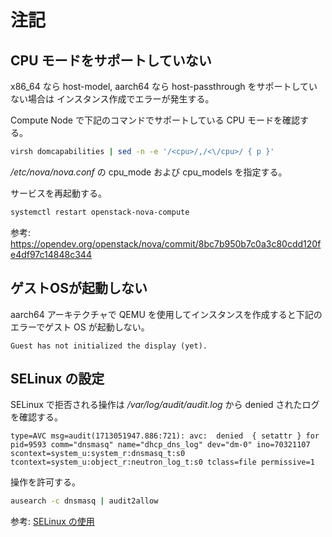 # 注記

## CPU モードをサポートしていない

x86_64 なら host-model, aarch64 なら host-passthrough をサポートしていない場合は
インスタンス作成でエラーが発生する。

Compute Node で下記のコマンドでサポートしている CPU モードを確認する。

```sh
virsh domcapabilities | sed -n -e '/<cpu>/,/<\/cpu>/ { p }'
```

*/etc/nova/nova.conf* の cpu_mode および cpu_models を指定する。

サービスを再起動する。

```sh
systemctl restart openstack-nova-compute
```

参考: https://opendev.org/openstack/nova/commit/8bc7b950b7c0a3c80cdd120fe4df97c14848c344

## ゲストOSが起動しない

aarch64 アーキテクチャで QEMU を使用してインスタンスを作成すると下記のエラーでゲスト OS が起動しない。

```
Guest has not initialized the display (yet).
```

## SELinux の設定

SELinux で拒否される操作は */var/log/audit/audit.log* から denied されたログを確認する。

```
type=AVC msg=audit(1713051947.886:721): avc:  denied  { setattr } for  pid=9593 comm="dnsmasq" name="dhcp_dns_log" dev="dm-0" ino=70321107 scontext=system_u:system_r:dnsmasq_t:s0 tcontext=system_u:object_r:neutron_log_t:s0 tclass=file permissive=1
```

操作を許可する。

```sh
ausearch -c dnsmasq | audit2allow
```

参考: [SELinux の使用](https://access.redhat.com/documentation/ja-jp/red_hat_enterprise_linux/8/html-single/using_selinux/index#fixing-an-analyzed-selinux-denial_troubleshooting-problems-related-to-selinux)
